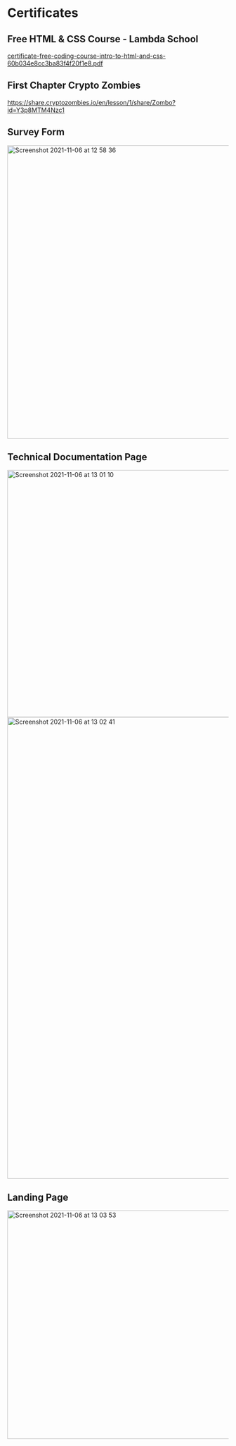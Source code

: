 # Certificates

## Free HTML & CSS Course - Lambda School
[certificate-free-coding-course-intro-to-html-and-css-60b034e8cc3ba83f4f20f1e8.pdf](https://github.com/permastash/Certificates/files/7360554/certificate-free-coding-course-intro-to-html-and-css-60b034e8cc3ba83f4f20f1e8.pdf)

## First Chapter Crypto Zombies
https://share.cryptozombies.io/en/lesson/1/share/Zombo?id=Y3p8MTM4Nzc1

## Survey Form
<img width="666" alt="Screenshot 2021-11-06 at 12 58 36" src="https://user-images.githubusercontent.com/92427507/140608770-539fbdef-104b-44c3-afde-0eec3ffcb8a2.png">

## Technical Documentation Page
<img width="561" alt="Screenshot 2021-11-06 at 13 01 10" src="https://user-images.githubusercontent.com/92427507/140608830-48b3bf36-3527-4071-96a1-0acf9b4e6e68.png">
<img width="1048" alt="Screenshot 2021-11-06 at 13 02 41" src="https://user-images.githubusercontent.com/92427507/140608856-b76c5f33-3a0c-4bc6-96aa-542621c6313f.png">

## Landing Page
<img width="519" alt="Screenshot 2021-11-06 at 13 03 53" src="https://user-images.githubusercontent.com/92427507/140608905-be0023db-330c-436e-a740-2fe72216ef46.png">
